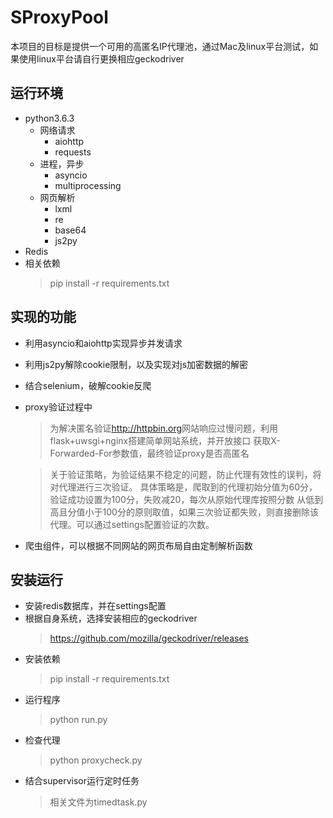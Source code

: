 # SProxyPool

本项目的目标是提供一个可用的高匿名IP代理池，通过Mac及linux平台测试，如果使用linux平台请自行更换相应geckodriver

## 运行环境
- python3.6.3
    - 网络请求
        - aiohttp
        - requests
    - 进程，异步
        - asyncio
        - multiprocessing
    - 网页解析
        - lxml
        - re
        - base64
        - js2py
- Redis
- 相关依赖
    > pip install -r requirements.txt

## 实现的功能
- 利用asyncio和aiohttp实现异步并发请求
- 利用js2py解除cookie限制，以及实现对js加密数据的解密
- 结合selenium，破解cookie反爬
- proxy验证过程中
    > 为解决匿名验证<http://httpbin.org>网站响应过慢问题，利用flask+uwsgi+nginx搭建简单网站系统，并开放接口
    获取X-Forwarded-For参数值，最终验证proxy是否高匿名
    
    > 关于验证策略，为验证结果不稳定的问题，防止代理有效性的误判，将对代理进行三次验证。
    具体策略是，爬取到的代理初始分值为60分，验证成功设置为100分，失败减20，每次从原始代理库按照分数
    从低到高且分值小于100分的原则取值，如果三次验证都失败，则直接删除该代理。可以通过settings配置验证的次数。
- 爬虫组件，可以根据不同网站的网页布局自由定制解析函数

## 安装运行
- 安装redis数据库，并在settings配置
- 根据自身系统，选择安装相应的geckodriver
    > https://github.com/mozilla/geckodriver/releases
- 安装依赖
    > pip install -r requirements.txt
- 运行程序
    > python run.py
- 检查代理
    > python proxycheck.py
- 结合supervisor运行定时任务
    > 相关文件为timedtask.py

    
